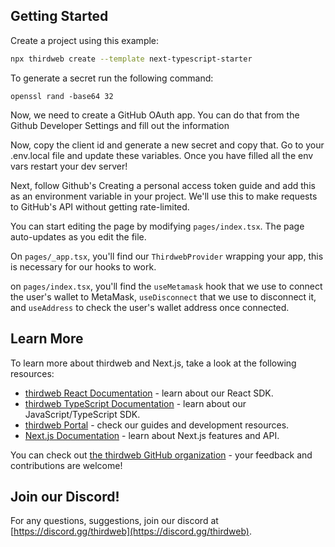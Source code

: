 ## Getting Started

Create a project using this example:

```bash
npx thirdweb create --template next-typescript-starter
```

To generate a secret run the following command:

`openssl rand -base64 32`

Now, we need to create a GitHub OAuth app. You can do that from the Github Developer Settings and fill out the information

Now, copy the client id and generate a new secret and copy that. Go to your .env.local file and update these variables. Once you have filled all the env vars restart your dev server!

Next, follow Github's Creating a personal access token guide and add this as an environment variable in your project. We'll use this to make requests to GitHub's API without getting rate-limited.


You can start editing the page by modifying `pages/index.tsx`. The page auto-updates as you edit the file.

On `pages/_app.tsx`, you'll find our `ThirdwebProvider` wrapping your app, this is necessary for our hooks to work.

on `pages/index.tsx`, you'll find the `useMetamask` hook that we use to connect the user's wallet to MetaMask, `useDisconnect` that we use to disconnect it, and `useAddress` to check the user's wallet address once connected.

## Learn More

To learn more about thirdweb and Next.js, take a look at the following resources:

- [thirdweb React Documentation](https://docs.thirdweb.com/react) - learn about our React SDK.
- [thirdweb TypeScript Documentation](https://docs.thirdweb.com/typescript) - learn about our JavaScript/TypeScript SDK.
- [thirdweb Portal](https://docs.thirdweb.com) - check our guides and development resources.
- [Next.js Documentation](https://nextjs.org/docs) - learn about Next.js features and API.

You can check out [the thirdweb GitHub organization](https://github.com/thirdweb-dev) - your feedback and contributions are welcome!

## Join our Discord!

For any questions, suggestions, join our discord at [https://discord.gg/thirdweb](https://discord.gg/thirdweb).
